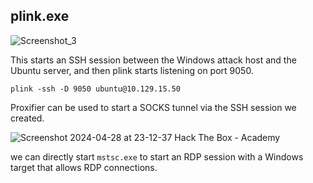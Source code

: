 ## plink.exe
![Screenshot_3](https://github.com/kiro6/penetration-testing-notes/assets/57776872/3f3e97ce-565d-4f6a-94cb-c06aefa08b95)

This starts an SSH session between the Windows attack host and the Ubuntu server, and then plink starts listening on port 9050.
```shell
plink -ssh -D 9050 ubuntu@10.129.15.50
```

Proxifier can be used to start a SOCKS tunnel via the SSH session we created. 

![Screenshot 2024-04-28 at 23-12-37 Hack The Box - Academy](https://github.com/kiro6/penetration-testing-notes/assets/57776872/1dc0a8e9-5ae5-4a54-9e5d-0e8253f0218b)


we can directly start `mstsc.exe` to start an RDP session with a Windows target that allows RDP connections.
